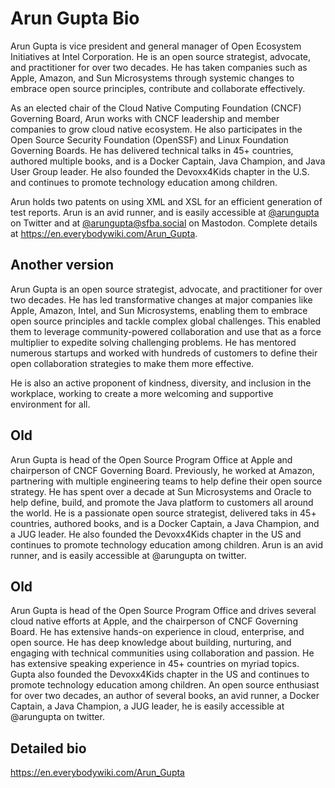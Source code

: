 # Arun Gupta Bio

Arun Gupta is vice president and general manager of Open Ecosystem Initiatives at Intel Corporation. He is an open source strategist, advocate, and practitioner for over two decades. He has taken companies such as Apple, Amazon, and Sun Microsystems through systemic changes to embrace open source principles, contribute and collaborate effectively.

As an elected chair of the Cloud Native Computing Foundation (CNCF) Governing Board, Arun works with CNCF leadership and member companies to grow cloud native ecosystem. He also participates in the Open Source Security Foundation (OpenSSF) and Linux Foundation Governing Boards. He has delivered technical talks in 45+ countries, authored multiple books, and is a Docker Captain, Java Champion, and Java User Group leader. He also founded the Devoxx4Kids chapter in the U.S. and continues to promote technology education among children.

Arun holds two patents on using XML and XSL for an efficient generation of test reports. Arun is an avid runner, and is easily accessible at <a href="https://twitter.com/arungupta">@arungupta</a> on Twitter and at <a rel="me" href="https://sfba.social/@arungupta">@arungupta@sfba.social</a> on Mastodon. Complete details at https://en.everybodywiki.com/Arun_Gupta.

## Another version

Arun Gupta is an open source strategist, advocate, and practitioner for over two decades. He has led transformative changes at major companies like Apple, Amazon, Intel, and Sun Microsystems, enabling them to embrace open source principles and tackle complex global challenges. This enabled them to leverage community-powered collaboration and use that as a force multiplier to expedite solving challenging problems. He has mentored numerous startups and worked with hundreds of customers to define their open collaboration strategies to make them more effective.

He is also an active proponent of kindness, diversity, and inclusion in the workplace, working to create a more welcoming and supportive environment for all.

## Old

Arun Gupta is head of the Open Source Program Office at Apple and chairperson of CNCF Governing Board. Previously, he worked at Amazon, partnering with multiple engineering teams to help define their open source strategy. He has spent over a decade at Sun Microsystems and Oracle to help define, build, and promote the Java platform to customers all around the world. He is a passionate open source strategist, delivered taks in 45+ countries, authored books, and is a Docker Captain, a Java Champion, and a JUG leader. He also founded the Devoxx4Kids chapter in the US and continues to promote technology education among children. Arun is an avid runner, and is easily accessible at @arungupta on twitter.

## Old

Arun Gupta is head of the Open Source Program Office and drives several cloud native efforts at Apple, and the chairperson of CNCF Governing Board. He has extensive hands-on experience in cloud, enterprise, and open source. He has deep knowledge about building, nurturing, and engaging with technical communities using collaboration and passion. He has extensive speaking experience in 45+ countries on myriad topics. Gupta also founded the Devoxx4Kids chapter in the US and continues to promote technology education among children. An open source enthusiast for over two decades, an author of several books, an avid runner, a Docker Captain, a Java Champion, a JUG leader, he is easily accessible at @arungupta on twitter.

## Detailed bio

https://en.everybodywiki.com/Arun_Gupta


